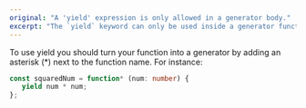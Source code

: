 ```yaml
---
original: "A 'yield' expression is only allowed in a generator body."
excerpt: "The `yield` keyword can only be used inside a generator function"
---
```


To use yield you should turn your function into a generator by adding an asterisk (*) next to the function name. For instance:

```ts
const squaredNum = function* (num: number) {
   yield num * num;
};
```
